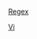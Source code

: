 [Regex](https://stackoverflow.com/questions/22937618/reference-what-does-this-regex-mean/22944075#22944075)

[Vi](https://vim.rtorr.com)
